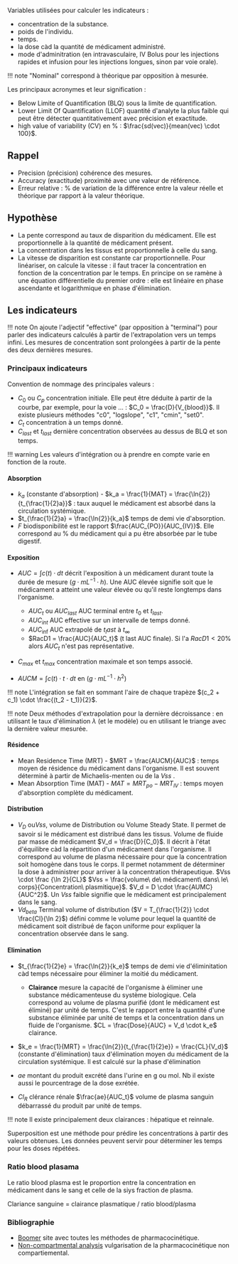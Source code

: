 Variables utilisées pour calculer les indicateurs :

* concentration de la substance.
* poids de l'individu.
* temps.
* la dose càd la quantité de médicament administré. 
* mode d'adminitration (en intravasculaire, IV Bolus pour les injections rapides et infusion pour les injections longues, sinon par voie orale). 

!!! note
    "Nominal" correspond à théorique par opposition à mesurée.

Les principaux acronymes et leur signification :

* Below Limite of Quantification (BLQ) sous la limite de quantification.
* Lower Limit Of Quantification (LLOF) quantité d'analyte la plus faible qui peut être détecter quantitativement avec précision et exactitude.
* high value of variability (CV) en % : $\frac{sd(vec)}{mean(vec) \cdot 100}$.
## Rappel

* Precision (précision) cohérence des mesures. 
* Accuracy (exactitude) proximité avec une valeur de référence.
* Erreur relative : % de variation de la différence entre la valeur réelle et théorique par rapport à la valeur théorique.
## Hypothèse

* La pente correspond au taux de disparition du médicament. Elle est proportionnelle à la quantité de médicament présent.
* La concentration dans les tissus est proportionnelle à celle du sang.
* La vitesse de disparition est constante car proportionnelle. Pour linéariser, on calcule la vitesse : il faut tracer la concentration en fonction de la concentration par le temps.
En principe on se ramène à une équation différentielle du premier ordre : elle est linéaire en phase ascendante et logarithmique en phase d'élimination.
## Les indicateurs

!!! note 
    On ajoute l'adjectif "effective" (par opposition à "terminal") pour parler des indicateurs calculés à partir de l'extrapolation vers un temps infini.
    Les mesures de concentration sont prolongées à partir de la pente des deux dernières mesures.
### Principaux indicateurs

Convention de nommage des principales valeurs :

* $C_0$ ou $C_p$ concentration initiale. Elle peut être déduite à partir de la courbe, par exemple, pour la voie ... : $C_0 = \frac{D}{V_{blood}}$. Il existe plusieurs méthodes "c0", "logslope", "c1", "cmin", "set0".
* $C_t$ concentration à un temps donné.
* $C_{last}$ et $t_{last}$ dernière concentration observées au dessus de BLQ et son temps.

!!! warning
	Les valeurs d'intégration ou à prendre en compte varie en fonction de la route.  
#### Absorption

* $k_a$ (constante d'absorption) - $k_a = \frac{1}{MAT} = \frac{\ln{2}}{t_{\frac{1}{2}a}}$ : taux auquel le médicament est absorbé dans la circulation systémique.
* $t_{\frac{1}{2}a} = \frac{\ln{2}}{k_a}$ temps de demi vie d'absorption.
* $F$ biodisponibilité est le rapport $\frac{AUC_{PO}}{AUC_{IV}}$. Elle correspond au % du médicament qui a pu être absorbée par le tube digestif.
#### Exposition

* $AUC = \int{c(t) \cdot dt}$ décrit l'exposition à un médicament durant toute la durée de mesure ($g \cdot mL^{-1}  \cdot h$). Une AUC élevée signifie soit que le médicament a atteint une valeur élevée ou qu'il reste longtemps dans l'organisme.

    * $AUC_t$ ou $AUC_{last}$ AUC terminal entre $t_{0}$ et $t_{last}$.
    * $AUC_{int}$ AUC effective sur un intervalle de temps donné.
    * $AUC_{\inf}$ AUC extrapolé de $t_last$ à $t_{\infty}$
    * $RacD1 = \frac{AUC}{AUC_t}$ (t last AUC finale). Si l'a $RacD1 \lt 20\%$ alors $AUC_t$ n'est pas représentative.
* $C_{max}$ et $t_{max}$ concentration maximale et son temps associé.
* $AUCM = \int{c(t) \cdot t \cdot dt}$  en ($g \cdot mL^{-1}  \cdot h^2$)

!!! note
	L'intégration se fait en sommant l'aire de chaque trapèze $(c_2 + c_1) \cdot \frac{(t_2 - t_1)}{2}$.

!!! note
	Deux méthodes d'extrapolation pour la dernière décroissance : en utilisant le taux d'élimination $\lambda$ (et le modèle) ou en utilisant le triange avec la dernière valeur mesurée. 
#### Résidence

* Mean Residence Time (MRT) - $MRT = \frac{AUCM}{AUC}$ :  temps moyen de résidence du médicament dans l'organisme. Il est souvent déterminé à partir de Michaelis-menten ou de la $Vss$ .
* Mean Absorption Time (MAT) - $MAT = MRT_{po} - MRT_{IV}$ : temps moyen d'absorption complète du médicament.
#### Distribution

* $V_D$ ou$Vss$, volume de Distribution ou Volume Steady State. Il permet de savoir si le médicament est distribué dans les tissus. Volume de fluide par masse de médicament $V_d = \frac{D}{C_0}$. Il décrit à l'état d'équilibre càd la répartition d'un médicament dans l'organisme. Il correspond au volume de plasma nécessaire pour que la concentration soit homogène dans tous le corps. Il permet notamment de déterminer la dose à administrer pour arriver à la concentration thérapeutique. $Vss \cdot \frac {\ln 2}{CL}$ $Vss = \frac{volume\ de\ médicament\ dans\ le\ corps}{Concentration\ plasmitique}$. $V_d = D \cdot \frac{AUMC}{AUC^2}$. Un $Vss$ faible signifie que le médicament est principalement dans le sang.
* $Vd_{beta}$ Terminal volume of distribution ($V = T_{\frac{1}{2}} \cdot \frac{Cl}{\ln 2}$) défini comme le volume pour lequel la quantité de médicament soit distribué de façon uniforme pour expliquer la concentration observée dans le sang.
#### Elimination

* $t_{\frac{1}{2}e} = \frac{\ln{2}}{k_e}$ temps de demi vie d'éliminitation càd temps nécessaire pour éliminer la moitié du médicament.
	* __Clairance__ mesure la capacité de l'organisme à éliminer une substance médicamenteuse du système biologique. Cela correspond au volume de plasma purifié (dont le médicament est éliminé) par unité de temps. C'est le rapport entre la quantité d'une substance éliminée par unité de temps et la concentration dans un fluide de l'organisme. $CL = \frac{Dose}{AUC} = V_d \cdot k_e$ clairance.
* $k_e = \frac{1}{MRT} = \frac{\ln{2}}{t_{\frac{1}{2}e}} = \frac{CL}{V_d}$ (constante d'élimination) taux d'élimination moyen du médicament de la circulation systémique. Il est calculé sur la phase d'élimination

* $ae$ montant du produit excrété dans l'urine en g ou mol. Nb il existe aussi le pourcentrage de la dose exrétée.
* $Cl_R$ clérance rénale $\frac{ae}{AUC_t}$ volume de plasma sanguin débarrassé du produit par unité de temps.

!!! note 
    Il existe principalement deux clairances : hépatique et reinnale.

Superposition est une méthode pour prédire les concentrations à partir des valeurs obtenues. Les données peuvent servir pour déterminer les temps pour les doses répétées.

### Ratio blood plasama

Le ratio blood plasma est le proportion entre la concentration en médicament dans le sang et celle de la siys fraction de plasma.

Clariance sanguine = clairance plasmatique / ratio blood/plasma
### Bibliographie 

* [Boomer](https://www.boomer.org/c/p1/Ch05/Ch0506.html) site avec toutes les méthodes de pharmacocinétique.
* [Non-compartmental analysis](https://blog.djnavarro.net/posts/2023-04-26_non-compartmental-analysis/) vulgarisation de la pharmacocinétique non compartiemental. 
